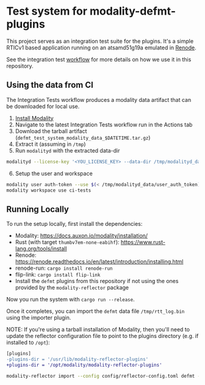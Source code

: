 # Test system for modality-defmt-plugins

This project serves as an integration test suite for the plugins.
It's a simple RTICv1 based application running on an atsamd51g19a emulated in [Renode](https://renode.readthedocs.io/en/latest/).

See the integration test [workflow](../.github/workflows/integration_tests.yml) for more details on how we use it
in this repository.

## Using the data from CI

The Integration Tests workflow produces a modality data artifact that can be downloaded for local use.

1. [Install Modality](https://docs.auxon.io/modality/installation/)
2. Navigate to the latest Integration Tests workflow run in the Actions tab
3. Download the tarball artifact (`defmt_test_system_modality_data_$DATETIME.tar.gz`)
4. Extract it (assuming in `/tmp`)
5. Run `modalityd` with the extracted data-dir
  ```bash
  modalityd --license-key '<YOU_LICENSE_KEY> --data-dir /tmp/modalityd_data
  ```
6. Setup the user and workspace
  ```bash
  modality user auth-token --use $(< /tmp/modalityd_data/user_auth_token)
  modality workspace use ci-tests
  ```

## Running Locally

To run the setup locally, first install the dependencies:
* Modality: https://docs.auxon.io/modality/installation/
* Rust (with target `thumbv7em-none-eabihf`): https://www.rust-lang.org/tools/install
* Renode: https://renode.readthedocs.io/en/latest/introduction/installing.html
* renode-run: `cargo install renode-run`
* flip-link: `cargo install flip-link`
* Install the `defmt` plugins from this repository if not using the ones provided by the `modality-reflector` package

Now you run the system with `cargo run --release`.

Once it completes, you can import the `defmt` data file `/tmp/rtt_log.bin` using the importer plugin.

NOTE: If you're using a tarball installation of Modality, then you'll need to update the reflector configuration file to point to
the plugins directory (e.g. if installed to `/opt`):

```diff
[plugins]
-plugins-dir = '/usr/lib/modality-reflector-plugins'
+plugins-dir = '/opt/modality/modality-reflector-plugins'
```

```bash
modality-reflector import --config config/reflector-config.toml defmt --elf-file target/thumbv7em-none-eabihf/release/atsamd-rtic-firmware /tmp/rtt_log.bin
```
